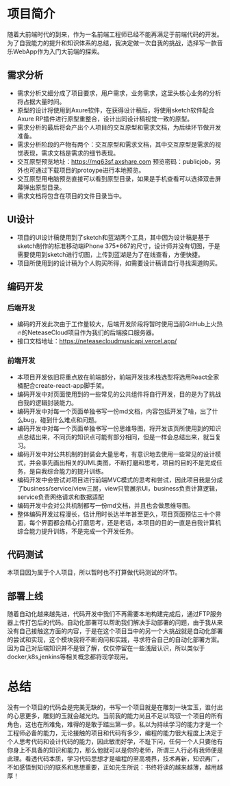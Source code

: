 # 项目简介
随着大前端时代的到来，作为一名前端工程师已经不能再满足于前端代码的开发。为了自我能力的提升和知识体系的总结，我决定做一次自我的挑战，选择写一款音乐WebApp作为入门大前端的探索。

## 需求分析
* 需求分析又细分成了项目要求，用户需求，业务需求，这里头核心业务的分析将占据大量时间。
* 原型的设计将使用到Axure软件，在获得设计稿后，将使用sketch软件配合Axure RP插件进行原型重整合，设计出同设计稿视觉一致的原型。
* 需求分析的最后将会产出个人项目的交互原型和需求文档，为后续环节做开发准备。
* 需求分析阶段的产物有两个：交互原型和需求文档，其中交互原型是需求的视觉表现，需求文档是需求的细节表现。
* 交互原型预览地址：https://mq63sf.axshare.com 预览密码：publicjob，另外也可通过下载项目的protoype进行本地预览。
* 交互原型用电脑预览直接可以看到原型目录，如果是手机查看可以选择双击屏幕弹出原型目录。
* 需求文档将包含在项目的文件目录当中。

## UI设计
* 项目的UI设计稿使用到了sketch和蓝湖两个工具，其中因为设计稿是基于sketch制作的标准移动端iPhone 375*667的尺寸，设计师并没有切图，于是需要使用到sketch进行切图，上传到蓝湖是为了在线查看，方便快捷。
* 项目所使用到的设计稿为个人购买所得，如需要设计稿请自行寻找渠道购买。

## 编码开发
### 后端开发
* 编码的开发此次由于工作量较大，后端开发阶段将暂时使用当前GitHub上火热🔥的NeteaseCloud项目作为我们的后端接口服务器。
* 接口文档地址：https://neteasecloudmusicapi.vercel.app/
### 前端开发
* 本项目开发依旧将重点放在前端部分，前端开发技术栈选型将选用React全家桶配合create-react-app脚手架。
* 编码开发中对页面使用到的一些常见的公共组件将自行开发，目的是为了挑战自我的逻辑封装能力。
* 编码开发中对每一个页面单独书写一份md文档，内容包括开发了啥，出了什么bug，碰到什么难点和问题。
* 编码开发中对每一个页面单独书写一份思维导图，将开发该页所使用到的知识点总结出来，不同页的知识点可能有部分相同，但是一样会总结出来，就当复习。
* 编码开发中对公共机制的封装会大量思考，有意识地去使用一些常见的设计模式，并会事先画出相关的UML类图，不断打磨和思考，项目的目的不是完成任务，是自我综合能力的提升训练。
* 编码开发中会尝试对项目进行前端MVC模式的思考和尝试，因此项目我是分成了business/service/view三层，view只管展示UI，business负责计算逻辑，service负责网络请求和数据适配
* 编码开发中会对公共机制都写一份md文档，并且也会做思维导图。
* 整体编码开发过程漫长，估计用时长达半年甚至更久，项目页面预估三十个界面，每个界面都会精心打磨思考，还是老话，本项目的目的一直是自我计算机综合能力提升训练，不是完成一个开发任务。
  
## 代码测试
本项目因为属于个人项目，所以暂时也不打算做代码测试的环节。

## 部署上线
随着自动化越来越先进，代码开发中我们不再需要本地构建完成后，通过FTP服务器上传打包后的代码。自动化部署可以帮助我们解决手动部署的问题，由于我从来没有自己接触这方面的内容，于是在这个项目当中的另一个大挑战就是自动化部署的尝试和实现，这个模块我将不断询问和实践，寻求符合自己的自动化部署方案。因为自己对后端知识并不是很了解，仅仅停留在一些浅层认识，所以类似于docker,k8s,jenkins等相关概念都将现学现用。

# 总结
没有一个项目的代码会是完美无缺的，书写一个项目就是在雕刻一块宝玉，谁付出的心思更多，雕刻的玉就会越光灼。当前我的能力尚且不足以驾驭一个项目的所有角色，这也在所难免，难得的是敢于踏出第一步。私以为持续学习的能力才是一个工程师必备的能力，无论接触的项目和代码有多少，编程的能力很大程度上决定于个人思考代码和设计代码的能力，因此敏而好学，不耻下问，任何一个人只要他有你身上不具备的知识和能力，那么他就可以是你的老师，所谓三人行必有我师便是此理。看透代码本质，学习代码思想才是编程的至高境界，技术再新，知识再广，不如感悟到知识的联系和思想重要，正如先生所说：书终将读的越来越薄，越用越厚！
